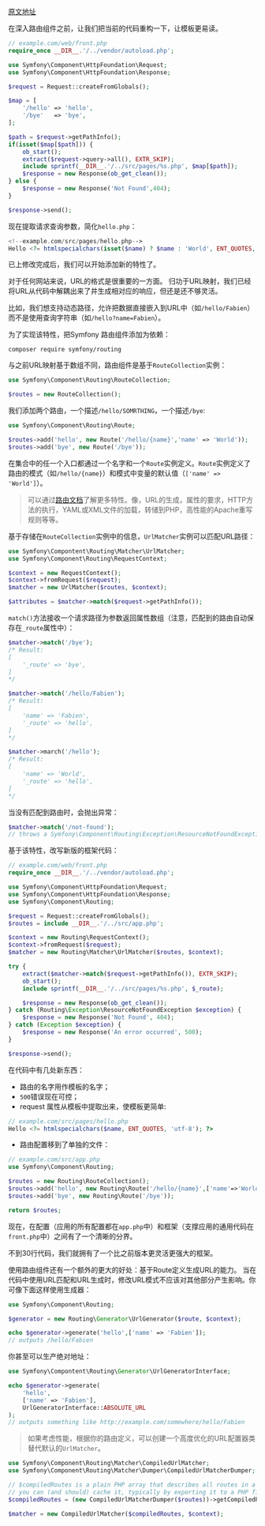 [原文地址](https://symfony.com/doc/5.x/create_framework/routing.html)

在深入路由组件之前，让我们把当前的代码重构一下，让模板更易读。

```php
// example.com/web/front.php
require_once __DIR__.'/../vendor/autoload.php';

use Symfony\Component\HttpFoundation\Request;
use Symfony\Component\HttpFoundation\Response;

$request = Request::createFromGlobals();

$map = [
    '/hello' => 'hello',
    '/bye'   => 'bye',
];

$path = $request->getPathInfo();
if(isset($map[$path])) {
    ob_start();
    extract($request->query->all(), EXTR_SKIP);
    include sprintf(__DIR__.'/../src/pages/%s.php', $map[$path]);
    $response = new Response(ob_get_clean());
} else {
    $response = new Response('Not Found',404);
}

$response->send();
```
现在提取请求查询参数，简化`hello.php`：
```php
<!--example.com/src/pages/hello.php-->
Hello <?= htmlspecialchars(isset($name) ? $name : 'World', ENT_QUOTES, 'utf-8'); ?>
```
已上修改完成后，我们可以开始添加新的特性了。

对于任何网站来说，URL的格式是很重要的一方面。
归功于URL映射，我们已经将URL从代码中解耦出来了并生成相对应的响应，但还是还不够灵活。

比如，我们想支持动态路径，允许把数据直接嵌入到URL中（如`/hello/Fabien`）而不是使用查询字符串（如`/hello?name=Fabien`）。

为了实现该特性，把Symfony 路由组件添加为依赖：
```
composer require symfony/routing
```

与之前URL映射基于数组不同，路由组件是基于`RouteCollection`实例：
```php
use Symfony\Component\Routing\RouteCollection;

$routes = new RouteCollection();
```
我们添加两个路由，一个描述`/hello/SOMRTHING`，一个描述`/bye`:
```php
use Symfony\Component\Routing\Route;

$routes->add('hello', new Route('/hello/{name}','name' => 'World'));
$routes->add('bye', new Route('/bye'));
```
在集合中的任一个入口都通过一个名字和一个`Route`实例定义。`Route`实例定义了路由的模式（如`/hello/{name}`）和模式中变量的默认值（`['name' => 'World']`）。

> 可以通过[路由文档](https://symfony.com/doc/5.x/routing.html)了解更多特性。像，URL的生成，属性的要求，HTTP方法的执行，YAML或XML文件的加载，转储到PHP，高性能的Apache重写规则等等。

基于存储在`RouteCollection`实例中的信息，`UrlMatcher`实例可以匹配URL路径：
```php
use Symfony\Compontent\Routing\Matcher\UrlMatcher;
use Symfony\Component\Routing\RequestContext;

$context = new RequestContext();
$context->fromRequest($request);
$matcher = new UrlMatcher($routes, $context);

$attributes = $matcher->match($request->getPathInfo());
```
`match()`方法接收一个请求路径为参数返回属性数组（注意，匹配到的路由自动保存在`_route`属性中）：
```php
$matcher->match('/bye');
/* Result:
[
    '_route' => 'bye',
]
*/

$matcher->match('/hello/Fabien');
/* Result:
[
    'name' => 'Fabien',
    '_route' => 'hello',
]
*/

$matcher->march('/hello');
/* Result:
[
    'name' => 'World',
    '_route' => 'hello',
]
*/
```
当没有匹配到路由时，会抛出异常：
```php
$matcher->match('/not-found');
// throws a Symfony\Component\Routing\Exception\ResourceNotFoundException
```
基于该特性，改写新版的框架代码：
```php
// example.com/web/front.php
require_once __DIR__.'/../vendor/autoload.php';

use Symfony\Component\HttpFoundation\Request;
use Symfony\Component\HttpFoundation\Response;
use Symfony\Component\Routing;

$request = Request::createFromGlobals();
$routes = include __DIR__.'/../src/app.php';

$context = new Routing\RequestContext();
$context->fromRequest($request);
$matcher = new Routing\Matcher\UrlMatcher($routes, $context);

try {
    extract($matcher->match($request->getPathInfo()), EXTR_SKIP);
    ob_start();
    include sprintf(__DIR__.'/../src/pages/%s.php', $_route);

    $response = new Response(ob_get_clean());
} catch (Routing\Exception\ResourceNotFoundException $exception) {
    $response = new Response('Not Found', 404);
} catch (Exception $exception) {
    $response = new Response('An error occurred', 500);
}

$response->send();
```
在代码中有几处新东西：
- 路由的名字用作模板的名字；
- `500`错误现在可控；
- request 属性从模板中提取出来，使模板更简单:
```php
// example.com/src/pages/hello.php
Hello <?= htmlspecialchars($name, ENT_QUOTES, 'utf-8'); ?>
```
- 路由配置移到了单独的文件：
```php
// example.com/src/app.php
use Symfony\Component\Routing;

$routes = new Routing\RouteCollection();
$routes->add('hello', new Routing\Route('/hello/{name}',['name'=>'World']));
$routes->add('bye', new Routing\Route('/bye'));

return $routes;
```

现在，在配置（应用的所有配置都在`app.php`中）和框架（支撑应用的通用代码在`front.php`中）之间有了一个清晰的分界。

不到30行代码，我们就拥有了一个比之前版本更灵活更强大的框架。

使用路由组件还有一个额外的更大的好处：基于Route定义生成URL的能力。
当在代码中使用URL匹配和URL生成时，修改URL模式不应该对其他部分产生影响。你可像下面这样使用生成器：
```php
use Symfony\Component\Routing;

$generator = new Routing\Generator\UrlGenerator($route, $context);

echo $generator->generate('hello',['name' => 'Fabien']);
// outputs /hello/Fabien
```
你甚至可以生产绝对地址：
```php
use Symfony\Compontent\Routing\Generator\UrlGeneratorInterface;

echo $generator->generate(
    'hello',
    ['name' => 'Fabien'],
    UrlGeneratorInterface::ABSOLUTE_URL
);
// outputs something like http://example.com/somewhere/hello/Fabien
```
> 如果考虑性能，根据你的路由定义，可以创建一个高度优化的URL配置器类替代默认的`UrlMatcher`。
```php
use Symfony\Component\Routing\Matcher\CompiledUrlMatcher;
use Symfony\Component\Routing\Matcher\Dumper\CompiledUrlMatcherDumper;

// $compiledRoutes is a plain PHP array that describes all routes in a performant data format
// you can (and should) cache it, typically by exporting it to a PHP file
$compiledRoutes = (new CompiledUrlMatcherDumper($routes))->getCompiledRoutes();

$matcher = new CompiledUrlMatcher($compiledRoutes, $context);
```
